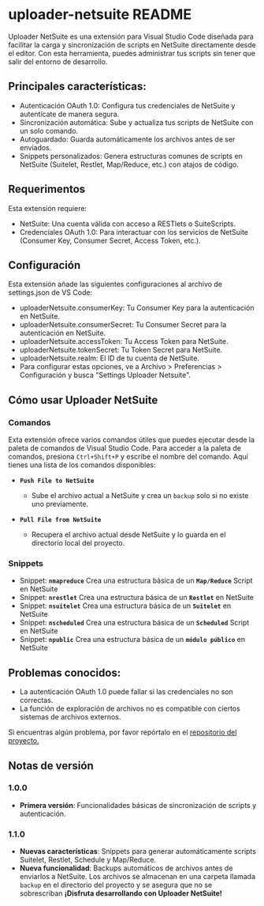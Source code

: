 # uploader-netsuite README

Uploader NetSuite es una extensión para Visual Studio Code diseñada para facilitar la carga y sincronización de scripts en NetSuite directamente desde el editor. Con esta herramienta, puedes administrar tus scripts sin tener que salir del entorno de desarrollo.

## Principales características:

* Autenticación OAuth 1.0: Configura tus credenciales de NetSuite y autentícate de manera segura.
* Sincronización automática: Sube y actualiza tus scripts de NetSuite con un solo comando.
* Autoguardado: Guarda automáticamente los archivos antes de ser enviados.
* Snippets personalizados: Genera estructuras comunes de scripts en NetSuite (Suitelet, Restlet, Map/Reduce, etc.) con atajos de código.

## Requerimentos

Esta extensión requiere:
* NetSuite: Una cuenta válida con acceso a RESTlets o SuiteScripts.
* Credenciales OAuth 1.0: Para interactuar con los servicios de NetSuite (Consumer Key, Consumer Secret, Access Token, etc.).

## Configuración

Esta extensión añade las siguientes configuraciones al archivo de settings.json de VS Code:

* uploaderNetsuite.consumerKey: Tu Consumer Key para la autenticación en NetSuite.
* uploaderNetsuite.consumerSecret: Tu Consumer Secret para la autenticación en NetSuite.
* uploaderNetsuite.accessToken: Tu Access Token para NetSuite.
* uploaderNetsuite.tokenSecret: Tu Token Secret para NetSuite.
* uploaderNetsuite.realm: El ID de tu cuenta de NetSuite.
* Para configurar estas opciones, ve a Archivo > Preferencias > Configuración y busca "Settings Uploader Netsuite".

## Cómo usar Uploader NetSuite

### Comandos

Exta extensión ofrece varios comandos útiles que puedes ejecutar desde la paleta de comandos de Visual Studio Code. Para acceder a la paleta de comandos, presiona `Ctrl+Shift+P` y escribe el nombre del comando.
Aquí tienes una lista de los comandos disponibles:

- **`Push File to NetSuite`**
  - Sube el archivo actual a NetSuite y crea un `backup` solo si no existe uno previamente.
  
- **`Pull File from NetSuite`**
  - Recupera el archivo actual desde NetSuite y lo guarda en el directorio local del proyecto.
  
### Snippets
- Snippet: **`nmapreduce`** Crea una estructura básica de un **`Map/Reduce`** Script en NetSuite
- Snippet: **`nrestlet`** Crea una estructura básica de un **`Restlet`** en NetSuite
- Snippet: **`nsuitelet`** Crea una estructura básica de un **`Suitelet`** en NetSuite
- Snippet: **`nscheduled`** Crea una estructura básica de un **`Scheduled`** Script en NetSuite
- Snippet: **`npublic`** Crea una estructura básica de un **`módulo público`** en NetSuite

## Problemas conocidos:

* La autenticación OAuth 1.0 puede fallar si las credenciales no son correctas.
* La función de exploración de archivos no es compatible con ciertos sistemas de archivos externos.

Si encuentras algún problema, por favor repórtalo en el [repositorio del proyecto.](https://github.com/jorianom/uploader-netsuite)

## Notas de versión
### 1.0.0
* **Primera versión**: Funcionalidades básicas de sincronización de scripts y autenticación.
### 1.1.0
* **Nuevas características**: Snippets para generar automáticamente scripts Suitelet, Restlet, Schedule y Map/Reduce.
* **Nueva funcionalidad**: Backups automáticos de archivos antes de enviarlos a NetSuite. Los archivos se almacenan en una carpeta llamada `backup` en el directorio del proyecto y se asegura que no se sobrescriban
**¡Disfruta desarrollando con Uploader NetSuite!**
